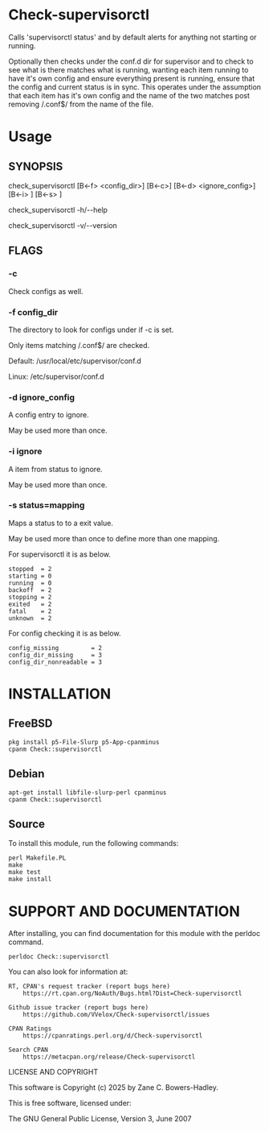 # Check-supervisorctl

Calls 'supervisorctl status' and by default alerts for anything not
starting or running.

Optionally then checks under the conf.d dir for supervisor and to
check to see what is there matches what is running, wanting each item
running to have it's own config and ensure everything present is
running, ensure that the config and current status is in sync. This
operates under the assumption that each item has it's own config and
the name of the two matches post removing /\.conf$/ from the name of
the file.

# Usage

## SYNOPSIS

check_supervisorctl [B<-f> <config_dir>] [B<-c>] [B<-d> <ignore_config>]  [B<-i> <ignore>] [B<-s> <status mapping>]

check_supervisorctl -h/--help

check_supervisorctl -v/--version

## FLAGS

### -c

Check configs as well.

### -f config_dir

The directory to look for configs under if -c is set.

Only items matching /\.conf$/ are checked.

Default: /usr/local/etc/supervisor/conf.d

Linux: /etc/supervisor/conf.d

### -d ignore_config

A config entry to ignore.

May be used more than once.

### -i ignore

A item from status to ignore.

May be used more than once.

### -s status=mapping

Maps a status to to a exit value.

May be used more than once to define more than one mapping.

For supervisorctl it is as below.

    stopped  = 2
    starting = 0
    running  = 0
    backoff  = 2
    stopping = 2
    exited   = 2
    fatal    = 2
    unknown  = 2

For config checking it is as below.

    config_missing         = 2
    config_dir_missing     = 3
    config_dir_nonreadable = 3

# INSTALLATION

## FreeBSD

```
pkg install p5-File-Slurp p5-App-cpanminus
cpanm Check::supervisorctl
```

## Debian

```
apt-get install libfile-slurp-perl cpanminus
cpanm Check::supervisorctl
```

## Source

To install this module, run the following commands:

```
perl Makefile.PL
make
make test
make install
```

# SUPPORT AND DOCUMENTATION

After installing, you can find documentation for this module with the
perldoc command.

    perldoc Check::supervisorctl

You can also look for information at:

    RT, CPAN's request tracker (report bugs here)
        https://rt.cpan.org/NoAuth/Bugs.html?Dist=Check-supervisorctl

    Github issue tracker (report bugs here)
        https://github.com/VVelox/Check-supervisorctl/issues

    CPAN Ratings
        https://cpanratings.perl.org/d/Check-supervisorctl

    Search CPAN
        https://metacpan.org/release/Check-supervisorctl


LICENSE AND COPYRIGHT

This software is Copyright (c) 2025 by Zane C. Bowers-Hadley.

This is free software, licensed under:

  The GNU General Public License, Version 3, June 2007


